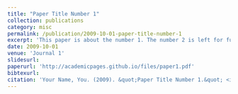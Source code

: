```yaml
---
title: "Paper Title Number 1"
collection: publications
category: misc
permalink: /publication/2009-10-01-paper-title-number-1
excerpt: 'This paper is about the number 1. The number 2 is left for future work.'
date: 2009-10-01
venue: 'Journal 1'
slidesurl:  
paperurl: 'http://academicpages.github.io/files/paper1.pdf'
bibtexurl:  
citation: 'Your Name, You. (2009). &quot;Paper Title Number 1.&quot; <i>Journal 1</i>. 1(1).'
---
```

